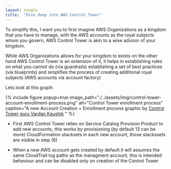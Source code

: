 ```yaml
---
layout: single
title:  "Dive deep into AWS Control Tower"
---
```


To simplify this, I want you to first imagine AWS Organizations as a kingdom that you have to manage, with the AWS accounts as the royal subjects whom you govern, AWS Control Tower is akin to a wise advisor of your kingdom.

While AWS Organizations allows for your kingdom to exists on the other hand AWS Control Tower is an extension of it, it helps in establishing rules on what you cannot do (via guardrails) establishing a set of best practices (via blueprints) and simplifies the process of creating additional royal subjects (AWS accounts via account factory)

Lets look at this graph:

{% include figure popup=true image_path="./../assets/img/control-tower-account-enrollment-process.png" alt="Control Tower enrollment process" caption="A new Account Creation + Enrollment process graphic by [Control Tower guru Vardan Kaushik](https://www.linkedin.com/in/vardankaushik)
" %}

- First AWS Control Tower relies on Service Catalog Provision Product to add new accounts, this works by provisioning (by default 13 can be more) CloudFormation stacksets in each new account, those stackssets are visible in step (6) 

- When a new AWS account gets created by default it will assumes the same CloudTrail log paths as the managment account, this is intended behaviour and can be disabled only on creation of the Control Tower
